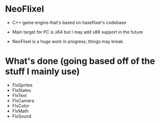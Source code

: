 # NeoFlixel

* C++ game engine that's based on haxeflixel's codebase

* Main target for PC is x64 but I may add x86 support in the future

* NeoFlixel is a huge work in progress, things may break.

# What's done (going based off of the stuff I mainly use)

* FlxSprites 
* FlxStates
* FlxText
* FlxCamera
* FlxColor
* FlxMath
* FlxSound